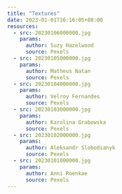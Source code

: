 ```yaml
---
title: "Textures"
date: 2023-01-01T16:16:05+08:00
resources:
  - src: 20230106000000.jpg
    params:
      author: Suzy Hazelwood
      source: Pexels
  - src: 20230105000000.jpg
    params:
      author: Matheus Natan
      source: Pexels
  - src: 20230104000000.jpg
    params:
      author: Velroy Fernandes
      source: Pexels
  - src: 20230103000000.jpg
    params:
      author: Karolina Grabowska
      source: Pexels
  - src: 20230102000000.jpg
    params:
      author: Aleksandr Slobodianyk
      source: Pexels
  - src: 20230101000000.jpg
    params:
      author: Anni Roenkae
      source: Pexels
---
```


